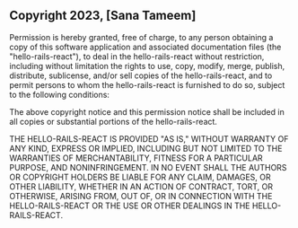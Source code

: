 ## Copyright 2023, [Sana Tameem]

Permission is hereby granted, free of charge, to any person obtaining a copy of this software application and associated documentation files (the "hello-rails-react"), to deal in the hello-rails-react without restriction, including without limitation the rights to use, copy, modify, merge, publish, distribute, sublicense, and/or sell copies of the hello-rails-react, and to permit persons to whom the hello-rails-react is furnished to do so, subject to the following conditions:

The above copyright notice and this permission notice shall be included in all copies or substantial portions of the hello-rails-react.

THE HELLO-RAILS-REACT IS PROVIDED "AS IS," WITHOUT WARRANTY OF ANY KIND, EXPRESS OR IMPLIED, INCLUDING BUT NOT LIMITED TO THE WARRANTIES OF MERCHANTABILITY, FITNESS FOR A PARTICULAR PURPOSE, AND NONINFRINGEMENT. IN NO EVENT SHALL THE AUTHORS OR COPYRIGHT HOLDERS BE LIABLE FOR ANY CLAIM, DAMAGES, OR OTHER LIABILITY, WHETHER IN AN ACTION OF CONTRACT, TORT, OR OTHERWISE, ARISING FROM, OUT OF, OR IN CONNECTION WITH THE HELLO-RAILS-REACT OR THE USE OR OTHER DEALINGS IN THE HELLO-RAILS-REACT.
